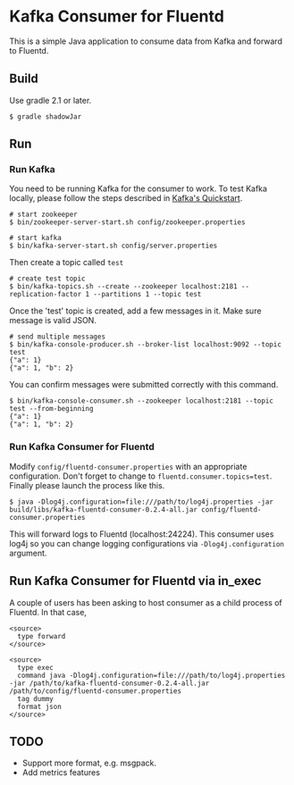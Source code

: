 # Kafka Consumer for Fluentd

This is a simple Java application to consume data from Kafka and forward to Fluentd.

## Build

Use gradle 2.1 or later.

    $ gradle shadowJar

## Run

### Run Kafka

You need to be running Kafka for the consumer to work. To test Kafka locally, please follow the steps described in [Kafka's Quickstart](http://kafka.apache.org/documentation.html#quickstart).

    # start zookeeper
    $ bin/zookeeper-server-start.sh config/zookeeper.properties
    
    # start kafka
    $ bin/kafka-server-start.sh config/server.properties

Then create a topic called `test`

    # create test topic
    $ bin/kafka-topics.sh --create --zookeeper localhost:2181 --replication-factor 1 --partitions 1 --topic test

Once the 'test' topic is created, add a few messages in it. Make sure message is valid JSON.

    # send multiple messages
    $ bin/kafka-console-producer.sh --broker-list localhost:9092 --topic test 
    {"a": 1}
    {"a": 1, "b": 2}

You can confirm messages were submitted correctly with this command.

    $ bin/kafka-console-consumer.sh --zookeeper localhost:2181 --topic test --from-beginning
    {"a": 1}
    {"a": 1, "b": 2}

### Run Kafka Consumer for Fluentd

Modify `config/fluentd-consumer.properties` with an appropriate configuration. Don't forget to change to `fluentd.consumer.topics=test`. Finally please launch the process like this.

    $ java -Dlog4j.configuration=file:///path/to/log4j.properties -jar build/libs/kafka-fluentd-consumer-0.2.4-all.jar config/fluentd-consumer.properties

This will forward logs to Fluentd (localhost:24224). This consumer uses log4j so you can change logging configurations via `-Dlog4j.configuration` argument.

## Run Kafka Consumer for Fluentd via in_exec

A couple of users has been asking to host consumer as a child process of Fluentd. In that case, 

    <source>
      type forward
    </source>
    
    <source>
      type exec
      command java -Dlog4j.configuration=file:///path/to/log4j.properties -jar /path/to/kafka-fluentd-consumer-0.2.4-all.jar /path/to/config/fluentd-consumer.properties
      tag dummy
      format json
    </source>

## TODO

- Support more format, e.g. msgpack.
- Add metrics features

